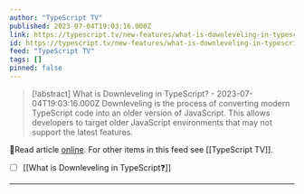 ```yaml
---
author: "TypeScript TV"
published: 2023-07-04T19:03:16.000Z
link: https://typescript.tv/new-features/what-is-downleveling-in-typescript/
id: https://typescript.tv/new-features/what-is-downleveling-in-typescript/
feed: "TypeScript TV"
tags: []
pinned: false
---
```

> [!abstract] What is Downleveling in TypeScript? - 2023-07-04T19:03:16.000Z
> Downleveling is the process of converting modern TypeScript code into an older version of JavaScript. This allows developers to target older JavaScript environments that may not support the latest features.

🔗Read article [online](https://typescript.tv/new-features/what-is-downleveling-in-typescript/). For other items in this feed see [[TypeScript TV]].

- [ ] [[What is Downleveling in TypeScript❓]]
- - -

